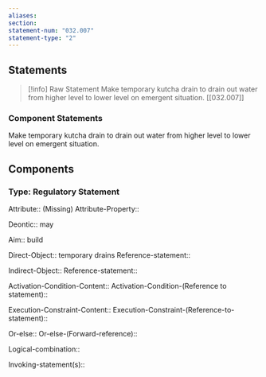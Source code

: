 ```yaml
---
aliases: 
section: 
statement-num: "032.007"
statement-type: "2"
---
```

## Statements 
> [!info] Raw Statement
> Make temporary kutcha drain to drain out water from higher level to lower level on emergent situation. [[032.007]]
 
> 

### Component Statements
Make temporary kutcha drain to drain out water from higher level to lower level on emergent situation. 
 
## Components
### Type: Regulatory Statement
Attribute:: (Missing)
Attribute-Property::

Deontic:: may

Aim:: build

Direct-Object:: temporary drains
	Reference-statement::

Indirect-Object::
	Reference-statement::

Activation-Condition-Content::
	Activation-Condition-(Reference to statement)::

Execution-Constraint-Content::
	Execution-Constraint-(Reference-to-statement)::

Or-else::
	Or-else-(Forward-reference)::

Logical-combination::

Invoking-statement(s)::